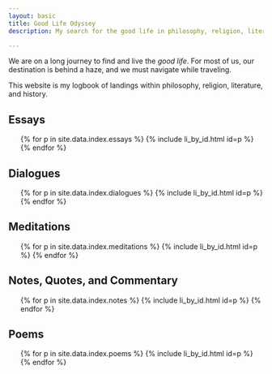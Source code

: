 ```yaml
---
layout: basic
title: Good Life Odyssey
description: My search for the good life in philosophy, religion, literature, and history.

---
```

We are on a long journey to find and live the _good life_. For most of us, our destination is behind a haze, and we must navigate while traveling.

This website is my logbook of landings within philosophy, religion, literature, and history.

<h2 id="essays">Essays</h2>
<ul class="index">
  {% for p in site.data.index.essays %}
  {% include li_by_id.html id=p %}
  {% endfor %}
</ul>

<h2 id="dialogues">Dialogues</h2>
<ul class="index">
  {% for p in site.data.index.dialogues %}
  {% include li_by_id.html id=p %}
  {% endfor %}
</ul>

<h2 id="meditations">Meditations</h2>
<ul class="index">
  {% for p in site.data.index.meditations %}
  {% include li_by_id.html id=p %}
  {% endfor %}
</ul>

<h2 id="notes">Notes, Quotes, and Commentary</h2>
<ul class="index">
  {% for p in site.data.index.notes %}
  {% include li_by_id.html id=p %}
  {% endfor %}
</ul>

<h2 id="poems">Poems</h2>
<ul class="index">
  {% for p in site.data.index.poems %}
  {% include li_by_id.html id=p %}
  {% endfor %}
</ul>
